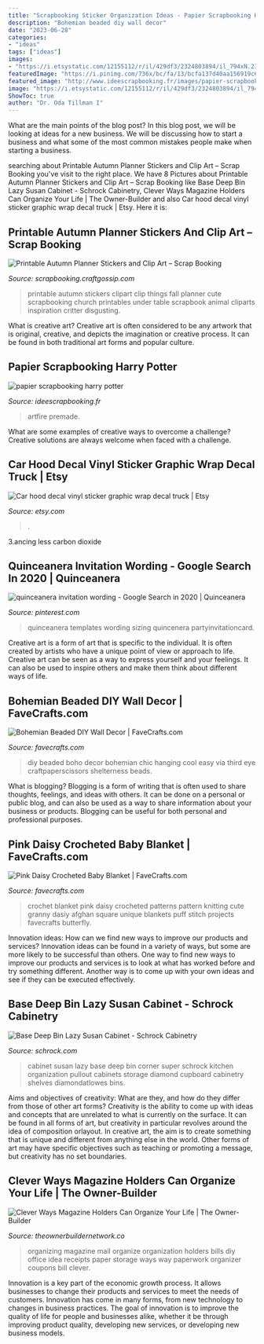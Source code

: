 ```yaml
---
title: "Scrapbooking Sticker Organization Ideas - Papier Scrapbooking Harry Potter"
description: "Bohemian beaded diy wall decor"
date: "2023-06-28"
categories:
- "ideas"
tags: ["ideas"]
images:
- "https://i.etsystatic.com/12155112/r/il/429df3/2324803894/il_794xN.2324803894_3tar.jpg"
featuredImage: "https://i.pinimg.com/736x/bc/fa/13/bcfa137d40aa156919c642263eb2ef89.jpg"
featured_image: "http://www.ideescrapbooking.fr/images/papier-scrapbooking-harry-potter_9.jpg"
image: "https://i.etsystatic.com/12155112/r/il/429df3/2324803894/il_794xN.2324803894_3tar.jpg"
ShowToc: true
author: "Dr. Oda Tillman I"
---
```



What are the main points of the blog post?
In this blog post, we will be looking at ideas for a new business. We will be discussing how to start a business and what some of the most common mistakes people make when starting a business.

	

		
searching about Printable Autumn Planner Stickers and Clip Art – Scrap Booking you've visit to the right place. We have 8 Pictures about Printable Autumn Planner Stickers and Clip Art – Scrap Booking like Base Deep Bin Lazy Susan Cabinet - Schrock Cabinetry, Clever Ways Magazine Holders Can Organize Your Life | The Owner-Builder and also Car hood decal vinyl sticker graphic wrap decal truck | Etsy. Here it is:
		
    
## Printable Autumn Planner Stickers And Clip Art – Scrap Booking

<img loading=lazy src="https://i1.wp.com/scrapbooking.craftgossip.com/files/2017/10/Free-cute-animal-autumn-clipart-fptfy-a.png?fit=600%2C1165" onerror="this.onerror=null;this.src='https://tse3.mm.bing.net/th?id=OIP.OoRmhYtAx5RecNBo9MPfaAHaOY&amp;pid=15.1';" alt="Printable Autumn Planner Stickers and Clip Art – Scrap Booking">

_Source: scrapbooking.craftgossip.com_

>printable autumn stickers clipart clip things fall planner cute scrapbooking church printables under table scrapbook animal cliparts inspiration critter disgusting. 

	

What is creative art?
Creative art is often considered to be any artwork that is original, creative, and depicts the imagination or creative process. It can be found in both traditional art forms and popular culture.

    
## Papier Scrapbooking Harry Potter

<img loading=lazy src="http://www.ideescrapbooking.fr/images/papier-scrapbooking-harry-potter_9.jpg" onerror="this.onerror=null;this.src='https://tse4.mm.bing.net/th?id=OIP.DcqxX-AQ8VBOV2nqFMufmQHaHS&amp;pid=15.1';" alt="papier scrapbooking harry potter">

_Source: ideescrapbooking.fr_

>artfire premade. 

	

What are some examples of creative ways to overcome a challenge?
Creative solutions are always welcome when faced with a challenge.

    
## Car Hood Decal Vinyl Sticker Graphic Wrap Decal Truck | Etsy

<img loading=lazy src="https://i.etsystatic.com/12155112/r/il/429df3/2324803894/il_794xN.2324803894_3tar.jpg" onerror="this.onerror=null;this.src='https://tse1.mm.bing.net/th?id=OIP.8mMW4OA4dx0-WzdhdBi1FgHaFU&amp;pid=15.1';" alt="Car hood decal vinyl sticker graphic wrap decal truck | Etsy">

_Source: etsy.com_

>. 

	

3.ancing less carbon dioxide 

    
## Quinceanera Invitation Wording - Google Search In 2020 | Quinceanera

<img loading=lazy src="https://i.pinimg.com/736x/bc/fa/13/bcfa137d40aa156919c642263eb2ef89.jpg" onerror="this.onerror=null;this.src='https://tse3.mm.bing.net/th?id=OIP.2iNGZHi0PNtsgBL-BiT99gHaKV&amp;pid=15.1';" alt="quinceanera invitation wording - Google Search in 2020 | Quinceanera">

_Source: pinterest.com_

>quinceanera templates wording sizing quincenera partyinvitationcard. 

	

Creative art is a form of art that is specific to the individual. It is often created by artists who have a unique point of view or approach to life. Creative art can be seen as a way to express yourself and your feelings. It can also be used to inspire others and make them think about different ways of life.

    
## Bohemian Beaded DIY Wall Decor | FaveCrafts.com

<img loading=lazy src="http://irepo.primecp.com/2016/03/274326/Bohemian-Beaded-DIY-Wall-Decor_ExtraLarge700_ID-1579882.jpg?v=1579882" onerror="this.onerror=null;this.src='https://tse1.mm.bing.net/th?id=OIP.wgw_sKqnrvs5EwtFc0vRhgHaK4&amp;pid=15.1';" alt="Bohemian Beaded DIY Wall Decor | FaveCrafts.com">

_Source: favecrafts.com_

>diy beaded boho decor bohemian chic hanging cool easy via third eye craftpaperscissors shelterness beads. 

	

What is blogging?
Blogging is a form of writing that is often used to share thoughts, feelings, and ideas with others. It can be done on a personal or public blog, and can also be used as a way to share information about your business or products. Blogging can be useful for both personal and professional purposes.

    
## Pink Daisy Crocheted Baby Blanket | FaveCrafts.com

<img loading=lazy src="https://irepo.primecp.com/2016/03/274653/Pink-Daisy-Crocheted-Baby-Blanket_ExtraLarge1000_ID-1583733.jpg?v=1583733" onerror="this.onerror=null;this.src='https://tse1.mm.bing.net/th?id=OIP.wNXNKPAsmed79G6ZbSLVBADDEs&amp;pid=15.1';" alt="Pink Daisy Crocheted Baby Blanket | FaveCrafts.com">

_Source: favecrafts.com_

>crochet blanket pink daisy crocheted patterns pattern knitting cute granny dasiy afghan square unique blankets puff stitch projects favecrafts butterfly. 

	

Innovation ideas: How can we find new ways to improve our products and services?
Innovation ideas can be found in a variety of ways, but some are more likely to be successful than others. One way to find new ways to improve our products and services is to look at what has worked before and try something different. Another way is to come up with your own ideas and see if they can be executed effectively.

    
## Base Deep Bin Lazy Susan Cabinet - Schrock Cabinetry

<img loading=lazy src="https://www.schrock.com/-/media/schrock/products/cabinet_interiors/4rotodeepbinbakes.jpg" onerror="this.onerror=null;this.src='https://tse3.mm.bing.net/th?id=OIP.tQZZOrWm0e0LARIRd5vNjAHaLH&amp;pid=15.1';" alt="Base Deep Bin Lazy Susan Cabinet - Schrock Cabinetry">

_Source: schrock.com_

>cabinet susan lazy base deep bin corner super schrock kitchen organization pullout cabinets storage diamond cupboard cabinetry shelves diamondatlowes bins. 

	

Aims and objectives of creativity: What are they, and how do they differ from those of other art forms?
Creativity is the ability to come up with ideas and concepts that are unrelated to what is currently on the surface. It can be found in all forms of art, but creativity in particular revolves around the idea of composition orlayout. In creative art, the aim is to create something that is unique and different from anything else in the world. Other forms of art may have specific objectives such as teaching or promoting a message, but creativity has no set boundaries.

    
## Clever Ways Magazine Holders Can Organize Your Life | The Owner-Builder

<img loading=lazy src="https://theownerbuildernetwork.co/wp-content/uploads/2015/04/Magazine-Holder-Ideas12.jpg" onerror="this.onerror=null;this.src='https://tse4.mm.bing.net/th?id=OIP.VW9LiLy3y82CEQJXfOcDjgHaFj&amp;pid=15.1';" alt="Clever Ways Magazine Holders Can Organize Your Life | The Owner-Builder">

_Source: theownerbuildernetwork.co_

>organizing magazine mail organize organization holders bills diy office idea receipts paper storage ways way paperwork organizer coupons bill clever. 

	

Innovation is a key part of the economic growth process. It allows businesses to change their products and services to meet the needs of customers. Innovation has come in many forms, from new technology to changes in business practices. The goal of innovation is to improve the quality of life for people and businesses alike, whether it be through improving product quality, developing new services, or developing new business models.

